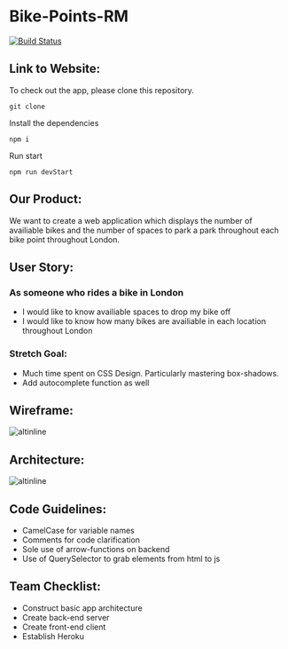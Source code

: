 # Bike-Points-RM

[![Build Status](https://travis-ci.org/harrydry/Bike-Points-RM.svg?branch=master)](https://travis-ci.org/harrydry/Bike-Points-RM)

## Link to Website:
To check out the app, please clone this repository.
```
git clone
```
Install the dependencies
```
npm i
```
Run start
```
npm run devStart
```
## Our Product:

We want to create a web application which displays the number of availiable bikes and the number of spaces to park a park throughout each bike point throughout London.

## User Story:

### As someone who rides a bike in London

* I would like to know availiable spaces to drop my bike off
* I would like to know how many bikes are availiable in each location throughout London

### Stretch Goal:
* Much time spent on CSS Design. Particularly mastering box-shadows.
* Add autocomplete function as well

## Wireframe:

![altinline](https://user-images.githubusercontent.com/25408167/28833762-ff59232c-76e8-11e7-978c-07936ea571e0.png)

## Architecture:

![altinline](https://user-images.githubusercontent.com/25408167/28860132-d9a5a080-7763-11e7-9ae3-5b85b022c6df.JPG)

## Code Guidelines:
* CamelCase for variable names
* Comments for code clarification
* Sole use of arrow-functions on backend
* Use of QuerySelector to grab elements from html to js

## Team Checklist:
* Construct basic app architecture
* Create back-end server
* Create front-end client
* Establish Heroku
